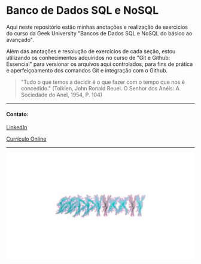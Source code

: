 # Banco de Dados SQL e NoSQL
Aqui neste repositório estão minhas anotações e realização de exercicios do curso da Geek University "Bancos de Dados SQL e NoSQL do básico ao avançado".

Além das anotações e resolução de exercícios de cada seção, estou utilizando os conhecimentos adquiridos no curso de "Git e Github: Essencial" para versionar os arquivos aqui controlados, para fins de prática e aperfeiçoamento dos comandos Git e integração com o Github.

> "Tudo o que temos a decidir é o que fazer com o tempo que nos é concedido."
> (Tolkien, John Ronald Reuel. O Senhor dos Anéis: A Sociedade do Anel, 1954, P. 104)

---

#### Contato:

[LinkedIn](https://www.linkedin.com/in/eeddyyxxyy/ "Para contato profissional")

[Currículo Online](https://eddyyxxyy.github.io/#home "Realizado no curso de Git e Github: Essencial")

---

![Eddy](logo.png)

